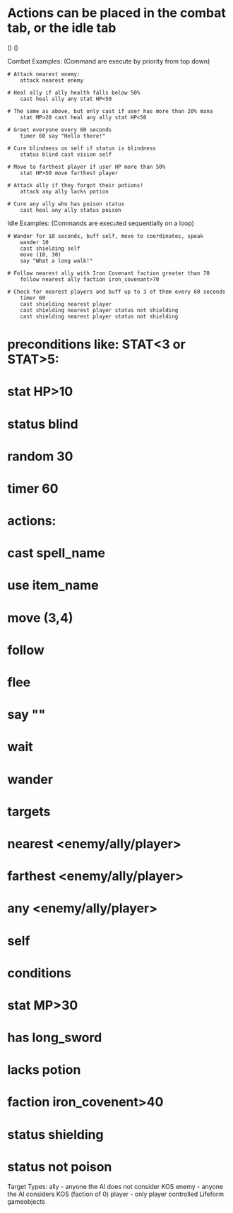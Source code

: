 # Actions can be placed in the combat tab, or the idle tab

(<precondition>) <action> <target> (<condition>)

 
Combat Examples: (Command are execute by priority from top down)
 
    # Attack nearest enemy:
        attack nearest enemy
    
    # Heal ally if ally health falls below 50%
        cast heal ally any stat HP<50
    
    # The same as above, but only cast if user has more than 20% mana
        stat MP>20 cast heal any ally stat HP<50
    
    # Greet everyone every 60 seconds
        timer 60 say "Hello there!"
        
    # Cure blindness on self if status is blindness
        status blind cast vision self
    
    # Move to farthest player if user HP more than 50%
        stat HP>50 move farthest player
    
    # Attack ally if they forgot their potions!
        attack any ally lacks potion
        
    # Cure any ally who has poison status
        cast heal any ally status poison
  
Idle Examples: (Commands are executed sequentially on a loop)

    # Wander for 10 seconds, buff self, move to coordinates, speak
        wander 10
        cast shielding self
        move (10, 30)
        say "What a long walk!"
       
    # Follow nearest ally with Iron Covenant faction greater than 70
        follow nearest ally faction iron_covenant>70

    # Check for nearest players and buff up to 3 of them every 60 seconds
        timer 60
        cast shielding nearest player
        cast shielding nearest player status not shielding
        cast shielding nearest player status not shielding

# preconditions like: STAT<3 or STAT>5:
#  stat HP>10
#  status blind
#  random 30
#  timer 60

# actions:
#  cast spell_name
#  use item_name
#  move (3,4)
#  follow
#  flee
#  say "<message>"
#  wait <time>
#  wander

# targets
#  nearest <enemy/ally/player>
#  farthest <enemy/ally/player>
#  any <enemy/ally/player>
#  self

# conditions
#  stat MP>30
#  has long_sword
#  lacks potion
#  faction iron_covenent>40
#  status shielding
#  status not poison

Target Types:
    ally    - anyone the AI does not consider KOS 
    enemy   - anyone the AI considers KOS (faction of 0)
    player  - only player controlled Lifeform gameobjects